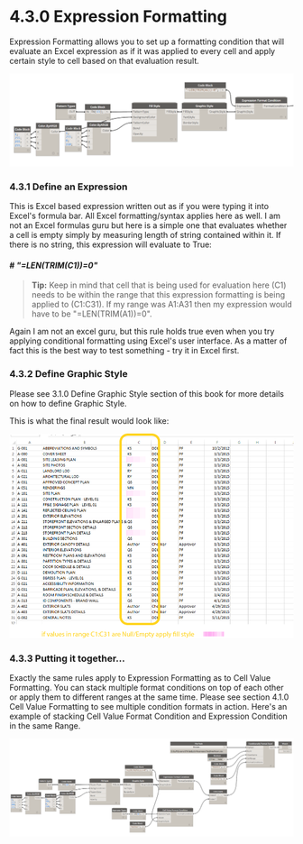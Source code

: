 # 4.3.0 Expression Formatting

Expression Formatting allows you to set up a formatting condition that will evaluate an Excel expression as if it was applied to every cell and apply certain style to cell based on that evaluation result. 

![](expressionFormatting1.png)

### 4.3.1 Define an Expression

This is Excel based expression written out as if you were typing it into Excel's formula bar. All Excel formatting/syntax applies here as well. I am not an Excel formulas guru but here is a simple one that evaluates whether a cell is empty simply by measuring length of string contained within it. If there is no string, this expression will evaluate to True:

#### # *"=LEN(TRIM(C1))=0"*

<blockquote>
<p><b>Tip:</b> Keep in mind that cell that is being used for evaluation here (C1) needs to be within the range that this expression formatting is being applied to (C1:C31). If my range was A1:A31 then my expression would have to be "=LEN(TRIM(A1))=0". </p>
</blockquote>

Again I am not an excel guru, but this rule holds true even when you try applying conditional formatting using Excel's user interface. As a matter of fact this is the best way to test something - try it in Excel first. 

### 4.3.2 Define Graphic Style

Please see 3.1.0 Define Graphic Style section of this book for more details on how to define Graphic Style. 

This is what the final result would look like:

![](expressionFormatting2.png)

### 4.3.3 Putting it together...

Exactly the same rules apply to Expression Formatting as to Cell Value Formatting. You can stack multiple format conditions on top of each other or apply them to different ranges at the same time. Please see section 4.1.0 Cell Value Formatting to see multiple condition formats in action. Here's an example of stacking Cell Value Format Condition and Expression Condition in the same Range. 

![](expressionFormatting3.png)